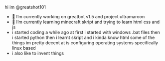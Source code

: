 hi im @greatshot101

- 🔭 I’m currently working on greatbot v1.5 and project ultramaroon
- 🌱 I’m currently learning minecraft skript and trying to learn html css and js
- i started coding a while ago at first i started with windows .bat files then i started python then i learnt skript and i kinda know html some of the things im pretty decent at is configuring operating systems specifically linux based 
- i also like to invent things 

